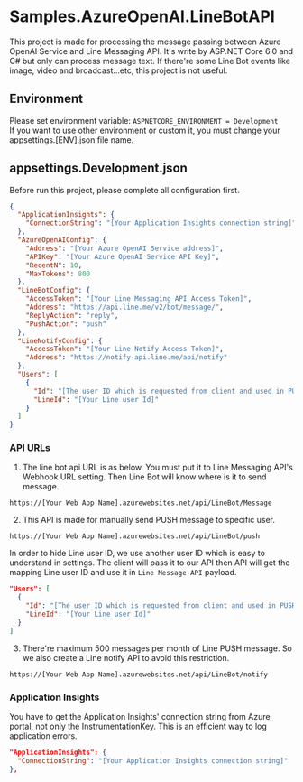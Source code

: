 # Samples.AzureOpenAI.LineBotAPI
This project is made for processing the message passing between Azure OpenAI Service and Line Messaging API. It's write by ASP.NET Core 6.0 and C# but only can process message text. If there're some Line Bot events like image, video and broadcast...etc, this project is not useful.

## Environment
Please set environment variable: `ASPNETCORE_ENVIRONMENT = Development`  
If you want to use other environment or custom it, you must change your appsettings.[ENV].json file name.

## appsettings.Development.json
Before run this project, please complete all configuration first. 

```json
{
  "ApplicationInsights": {
    "ConnectionString": "[Your Application Insights connection string]"
  },
  "AzureOpenAIConfig": {
    "Address": "[Your Azure OpenAI Service address]",
    "APIKey": "[Your Azure OpenAI Service API Key]",
    "RecentN": 10,
    "MaxTokens": 800
  },
  "LineBotConfig": {
    "AccessToken": "[Your Line Messaging API Access Token]",
    "Address": "https://api.line.me/v2/bot/message/",
    "ReplyAction": "reply",
    "PushAction": "push"
  },
  "LineNotifyConfig": {
    "AccessToken": "[Your Line Notify Access Token]",
    "Address": "https://notify-api.line.me/api/notify"
  },
  "Users": [
    {
      "Id": "[The user ID which is requested from client and used in PUSH API to identify specific user]",
      "LineId": "[Your Line user Id]"
    }
  ]
}
```
### API URLs
1. The line bot api URL is as below. You must put it to Line Messaging API's Webhook URL setting. Then Line Bot will know where is it to send message.

```
https://[Your Web App Name].azurewebsites.net/api/LineBot/Message
```

2. This API is made for manually send PUSH message to specific user.
```
https://[Your Web App Name].azurewebsites.net/api/LineBot/push
```

In order to hide Line user ID, we use another user ID which is easy to understand in settings. The client will pass it to our API then API will get the mapping Line user ID and use it in `Line Message API` payload.

```json
"Users": [
  {
    "Id": "[The user ID which is requested from client and used in PUSH API to identify specific user]",
    "LineId": "[Your Line user Id]"
  }
]
```

3. There're maximum 500 messages per month of Line PUSH message. So we also create a Line notify API to avoid this restriction.

```
https://[Your Web App Name].azurewebsites.net/api/LineBot/notify
```

### Application Insights
You have to get the Application Insights' connection string from Azure portal, not only the InstrumentationKey. This is an efficient way to log application errors.

```json
"ApplicationInsights": {
  "ConnectionString": "[Your Application Insights connection string]"
},
```
